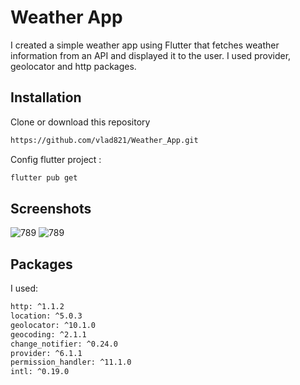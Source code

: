 
# Weather App

I created a simple weather app using Flutter that fetches weather information from an API and displayed it to the user. I used provider, geolocator and http packages.


## Installation

Clone or download this repository

```bash
https://github.com/vlad821/Weather_App.git
```
Config flutter project :

```bash
flutter pub get
```    
## Screenshots
   ![789](https://github.com/vlad821/Weather_App/assets/115928876/2d865af3-857c-42b3-b300-faa53617ea6d)         ![789](https://github.com/vlad821/Weather_App/assets/115928876/703c9926-10ec-42a6-b9a4-80041a795628)
## Packages 
  I used:
  ```bash
  http: ^1.1.2
  location: ^5.0.3
  geolocator: ^10.1.0
  geocoding: ^2.1.1
  change_notifier: ^0.24.0
  provider: ^6.1.1
  permission_handler: ^11.1.0
  intl: ^0.19.0
  ```

